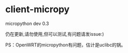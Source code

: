 client-micropy
==============

micropython	dev 0.3


仍在更新,请勿使用,但可以测试,有问题请发issue:)

PS：OpenWRT的micropython有问题，估计是uclibc的锅。
